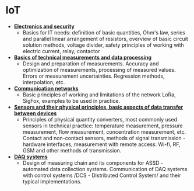 # IoT

- [**Electronics and security**](https://github.com/Limonadovy-joe/Electronics-and-security)
  -  Basics for IT needs: definition of basic quantities, Ohm's law, series and parallel linear arrangement of resistors, overview of basic circuit solution methods, voltage divider, safety principles of working with electric current, relay, contactor
- [**Basics of technical measurements and data processing**](https://github.com/Limonadovy-joe/Basics-of-technical-measurements-and-data-processing)
  -  Design and preparation of measurements. Accuracy and optimization of measurements, processing of measured values. Errors or measurement uncertainties. Regression methods, interpolation, etc.
- [**Communication networks**](https://github.com/Limonadovy-joe/IoT-communication-networks)
  -  Basic principles of working and limitations of the network LoRa, SigFox, examples to be used in practice.
- [**Sensors and their physical principles, basic aspects of data transfer between devices**](https://github.com/Limonadovy-joe/Sensors-and-their-physical-principles-basic-aspects-of-data-transfer-between-devices/edit/main/README.md)
  - Principles of physical quantity converters, most commonly used sensors in technical practice: temperature measurement, pressure measurement, flow measurement, concentration measurement, etc. Contact and non-contact sensors, methods of signal transmission - hardware interfaces, measurement with remote access: Wi-fi, RF, GSM and other methods of transmission.
- [**DAQ systems**](https://github.com/Limonadovy-joe/daq-systems)
  - Design of measuring chain and its components for ASSD - automated data collection systems.   Communication of DAQ systems with control systems /DCS - Distributed Control System/ and their typical implementations. 

